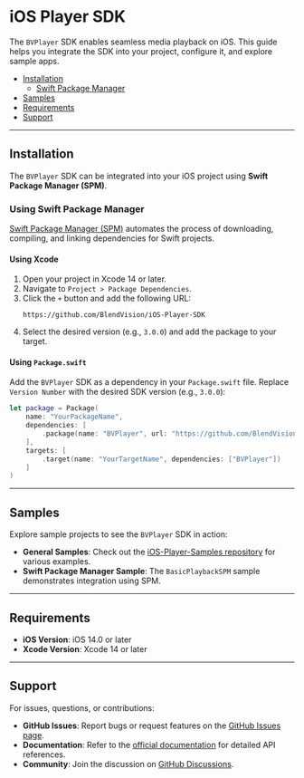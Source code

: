 # iOS Player SDK

The `BVPlayer` SDK enables seamless media playback on iOS. This guide helps you integrate the SDK into your project, configure it, and explore sample apps.

- [Installation](#installation)
  - [Swift Package Manager](#using-swift-package-manager)
- [Samples](#samples)
- [Requirements](#requirements)
- [Support](#support)

---

## Installation

The `BVPlayer` SDK can be integrated into your iOS project using **Swift Package Manager (SPM)**.

### Using Swift Package Manager

[Swift Package Manager (SPM)](https://swift.org/package-manager/) automates the process of downloading, compiling, and linking dependencies for Swift projects.

#### Using Xcode
1. Open your project in Xcode 14 or later.
2. Navigate to `Project > Package Dependencies`.
3. Click the `+` button and add the following URL:
   ```
   https://github.com/BlendVision/iOS-Player-SDK
   ```
4. Select the desired version (e.g., `3.0.0`) and add the package to your target.

#### Using `Package.swift`
Add the `BVPlayer` SDK as a dependency in your `Package.swift` file. Replace `Version Number` with the desired SDK version (e.g., `3.0.0`):

```swift
let package = Package(
    name: "YourPackageName",
    dependencies: [
        .package(name: "BVPlayer", url: "https://github.com/BlendVision/bvplayer-ios", .exact("Version Number"))
    ],
    targets: [
        .target(name: "YourTargetName", dependencies: ["BVPlayer"])
    ]
)
```

---

## Samples

Explore sample projects to see the `BVPlayer` SDK in action:
- **General Samples**: Check out the [iOS-Player-Samples repository](https://github.com/BlendVision/iOS-Player-Samples) for various examples.
- **Swift Package Manager Sample**: The `BasicPlaybackSPM` sample demonstrates integration using SPM.

---

## Requirements

- **iOS Version**: iOS 14.0 or later
- **Xcode Version**: Xcode 14 or later

---

## Support

For issues, questions, or contributions:
- **GitHub Issues**: Report bugs or request features on the [GitHub Issues page](https://github.com/BlendVision/iOS-Player-SDK/issues).
- **Documentation**: Refer to the [official documentation](https://developers.blendvision.com/_/sdk/player/ios/documentation/bvplayer) for detailed API references.
- **Community**: Join the discussion on [GitHub Discussions](https://github.com/BlendVision/iOS-Player-SDK/discussions).
```
